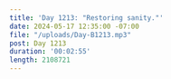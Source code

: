 ```yaml
---
title: 'Day 1213: "Restoring sanity."'
date: 2024-05-17 12:35:00 -07:00
file: "/uploads/Day-B1213.mp3"
post: Day 1213
duration: '00:02:55'
length: 2108721
---
```


